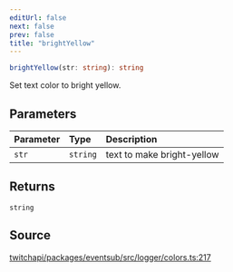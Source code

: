 ```yaml
---
editUrl: false
next: false
prev: false
title: "brightYellow"
---
```


```ts
brightYellow(str: string): string
```

Set text color to bright yellow.

## Parameters

| Parameter | Type | Description |
| :------ | :------ | :------ |
| `str` | `string` | text to make bright-yellow |

## Returns

`string`

## Source

[twitchapi/packages/eventsub/src/logger/colors.ts:217](https://github.com/pablornc/twitchapi//blob/b274026/packages/eventsub/src/logger/colors.ts#L217)
